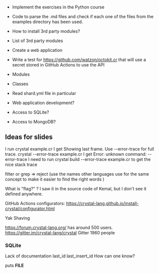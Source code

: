 
* Implement the exercises in the Python course
* Code to parse the .md files and check if each one of the files from the examples directory has been used.
* How to install 3rd party modules?
* List of 3rd party modules
* Create a web application

* Write a test for https://github.com/watzon/octokit.cr that will use a secret stored in GitHub Actions to use the API

* Modules
* Classes


* Read shard.yml file in particular
* Web application development?
* Access to SQLite?
* Access to MongoDB?



## Ideas for slides

I run 
crystal example.cr
I get
Showing last frame. Use --error-trace for full trace.
crystal --error-trace example.cr
I get Error: unknown command: --error-trace
I need to run 
crystal build --error-trace example.cr
to get the nice stack trace

filter or grep => reject   (use the names other languages use for the same concept to make it easier to find the right words )

What is "flag?"  ? I saw it in the source code of Kemal, but I don't see it defined anywhere.

GitHub Actions configurators: https://crystal-lang.github.io/install-crystal/configurator.html

Yak Shaving

https://forum.crystal-lang.org/ has around 500 users.
https://gitter.im/crystal-lang/crystal Gitter 1960 people


### SQLite

Lack of documentation
last_id  last_insert_id  How can one know?

puts __FILE__



